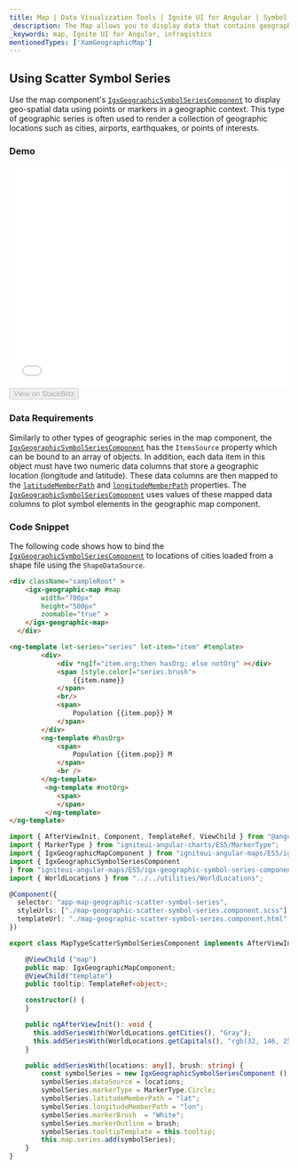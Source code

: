 ```yaml
---
title: Map | Data Visualization Tools | Ignite UI for Angular | Symbol Series | Infragistics
_description: The Map allows you to display data that contains geographic locations from view models or geo-spatial data loaded from shape files on geographic imagery maps.View the demo, dependencies, usage and toolbar for more information.
_keywords: map, Ignite UI for Angular, infragistics
mentionedTypes: ['XamGeographicMap']
---
```


## Using Scatter Symbol Series

Use the map component's [`IgxGeographicSymbolSeriesComponent`](/components/map_geographic_scatter_symbol_series.html) to display geo-spatial data using points or markers in a geographic context. This type of geographic series is often used to render a collection of geographic locations such as cities, airports, earthquakes, or points of interests.

### Demo

<div class="sample-container loading" style="height: 400px">
    <iframe id="geo-map-type-scatter-symbol-series-iframe" src='{environment:demosBaseUrl}/maps/geo-map-type-scatter-symbol-series' width="100%" height="100%" seamless frameBorder="0" onload="onXPlatSampleIframeContentLoaded(this);"></iframe>
</div>
<div>
    <button data-localize="stackblitz" disabled class="stackblitz-btn"   data-iframe-id="geo-map-type-scatter-symbol-series-iframe" data-demos-base-url="{environment:demosBaseUrl}">View on StackBlitz
    </button>
</div>

<div class="divider--half"></div>

### Data Requirements

Similarly to other types of geographic series in the map component, the [`IgxGeographicSymbolSeriesComponent`](/components/map_geographic_scatter_symbol_series.html) has the `ItemsSource` property which can be bound to an array of objects. In addition, each data item in this object must have two numeric data columns that store a geographic location (longitude and latitude). These data columns are then mapped to the [`latitudeMemberPath`](/components/map_geographic_scatter_symbol_series.html) and [`longitudeMemberPath`](/components/map_geographic_scatter_symbol_series.html) properties. The [`IgxGeographicSymbolSeriesComponent`](/components/map_geographic_scatter_symbol_series.html) uses values of these mapped data columns to plot symbol elements in the geographic map component.

### Code Snippet

The following code shows how to bind the [`IgxGeographicSymbolSeriesComponent`](/components/map_geographic_scatter_symbol_series.html) to locations of cities loaded from a shape file using the `ShapeDataSource`.

<!-- Angular -->

```html
<div className="sampleRoot" >
    <igx-geographic-map #map
        width="700px"
        height="500px"
        zoomable="true" >
    </igx-geographic-map>
  </div>

<ng-template let-series="series" let-item="item" #template>
        <div>
            <div *ngIf="item.org;then hasOrg; else notOrg" ></div>
            <span [style.color]="series.brush">
                {{item.name}}
            </span>
            <br/>
            <span>
                Population {{item.pop}} M
            </span>
        </div>
        <ng-template #hasOrg>
            <span>
                Population {{item.pop}} M
            </span>
            <br />
        </ng-template>
         <ng-template #notOrg>
            <span>
            </span>
         </ng-template>
</ng-template>
```

```ts
import { AfterViewInit, Component, TemplateRef, ViewChild } from "@angular/core";
import { MarkerType } from "igniteui-angular-charts/ES5/MarkerType";
import { IgxGeographicMapComponent } from "igniteui-angular-maps/ES5/igx-geographic-map-component";
import { IgxGeographicSymbolSeriesComponent
} from "igniteui-angular-maps/ES5/igx-geographic-symbol-series-component";
import { WorldLocations } from "../../utilities/WorldLocations";

@Component({
  selector: "app-map-geographic-scatter-symbol-series",
  styleUrls: ["./map-geographic-scatter-symbol-series.component.scss"],
  templateUrl: "./map-geographic-scatter-symbol-series.component.html"
})

export class MapTypeScatterSymbolSeriesComponent implements AfterViewInit {

    @ViewChild ("map")
    public map: IgxGeographicMapComponent;
    @ViewChild("template")
    public tooltip: TemplateRef<object>;

    constructor() {
    }

    public ngAfterViewInit(): void {
      this.addSeriesWith(WorldLocations.getCities(), "Gray");
      this.addSeriesWith(WorldLocations.getCapitals(), "rgb(32, 146, 252)");
    }

    public addSeriesWith(locations: any[], brush: string) {
        const symbolSeries = new IgxGeographicSymbolSeriesComponent ();
        symbolSeries.dataSource = locations;
        symbolSeries.markerType = MarkerType.Circle;
        symbolSeries.latitudeMemberPath = "lat";
        symbolSeries.longitudeMemberPath = "lon";
        symbolSeries.markerBrush  = "White";
        symbolSeries.markerOutline = brush;
        symbolSeries.tooltipTemplate = this.tooltip;
        this.map.series.add(symbolSeries);
    }
}
```
